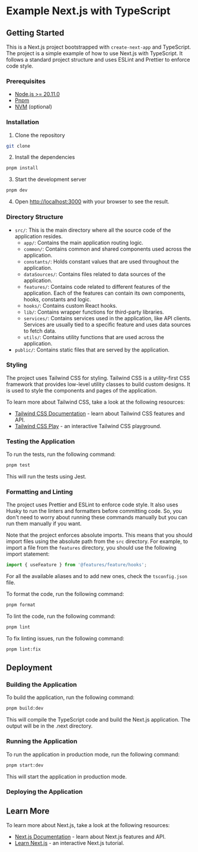 # Example Next.js with TypeScript

## Getting Started

This is a Next.js project bootstrapped with `create-next-app` and TypeScript. The project is a simple example of how to use Next.js with TypeScript. It follows a standard project structure and uses ESLint and Prettier to enforce code style.

### Prerequisites

- [Node.js >= 20.11.0](https://nodejs.org/en/download/)
- [Pnpm](https://pnpm.io/installation)
- [NVM](https://nvm.sh) (optional)

### Installation

1. Clone the repository

```bash
git clone
```

2. Install the dependencies

```bash
pnpm install
```

3. Start the development server

```bash
pnpm dev
```

4. Open [http://localhost:3000](http://localhost:3000) with your browser to see the result.

### Directory Structure

- `src/`: This is the main directory where all the source code of the application resides.
  - `app/`: Contains the main application routing logic.
  - `common/`: Contains common and shared components used across the application.
  - `constants/`: Holds constant values that are used throughout the application.
  - `dataSources/`: Contains files related to data sources of the application.
  - `features/`: Contains code related to different features of the application. Each of the features can contain its own components, hooks, constants and logic.
  - `hooks/`: Contains custom React hooks.
  - `lib/`: Contains wrapper functions for third-party libraries.
  - `services/`: Contains services used in the application, like API clients. Services are usually tied to a specific feature and uses data sources to fetch data.
  - `utils/`: Contains utility functions that are used across the application.
- `public/`: Contains static files that are served by the application.

### Styling

The project uses Tailwind CSS for styling. Tailwind CSS is a utility-first CSS framework that provides low-level utility classes to build custom designs. It is used to style the components and pages of the application.

To learn more about Tailwind CSS, take a look at the following resources:

- [Tailwind CSS Documentation](https://tailwindcss.com/docs) - learn about Tailwind CSS features and API.
- [Tailwind CSS Play](https://play.tailwindcss.com) - an interactive Tailwind CSS playground.

### Testing the Application

To run the tests, run the following command:

```bash
pnpm test
```

This will run the tests using Jest.

### Formatting and Linting

The project uses Prettier and ESLint to enforce code style. It also uses Husky to run the linters and formatters before committing code. So, you don't need to worry about running these commands manually but you can run them manually if you want.

Note that the project enforces absolute imports. This means that you should import files using the absolute path from the `src` directory. For example, to import a file from the `features` directory, you should use the following import statement:

```typescript
import { useFeature } from '@features/feature/hooks';
```

For all the available aliases and to add new ones, check the `tsconfig.json` file.

To format the code, run the following command:

```bash
pnpm format
```

To lint the code, run the following command:

```bash
pnpm lint
```

To fix linting issues, run the following command:

```bash
pnpm lint:fix
```

## Deployment

### Building the Application

To build the application, run the following command:

```bash
pnpm build:dev
```

This will compile the TypeScript code and build the Next.js application. The output will be in the .next directory.

### Running the Application

To run the application in production mode, run the following command:

```bash
pnpm start:dev
```

This will start the application in production mode.

### Deploying the Application

## Learn More

To learn more about Next.js, take a look at the following resources:

- [Next.js Documentation](https://nextjs.org/docs) - learn about Next.js features and API.
- [Learn Next.js](https://nextjs.org/learn) - an interactive Next.js tutorial.
